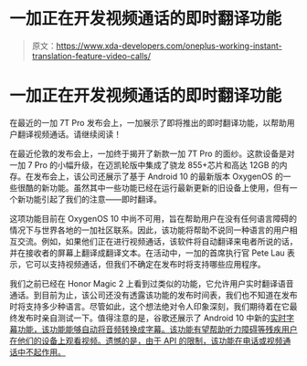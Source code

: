 # 一加正在开发视频通话的即时翻译功能

> 原文：<https://www.xda-developers.com/oneplus-working-instant-translation-feature-video-calls/>

# 一加正在开发视频通话的即时翻译功能

在最近的一加 7T Pro 发布会上，一加展示了即将推出的即时翻译功能，以帮助用户翻译视频通话。请继续阅读！

在最近伦敦的发布会上，一加终于揭开了新款一加 7T Pro 的面纱。这款设备是对一加 7 Pro 的小幅升级，在迈凯轮版中集成了骁龙 855+芯片和高达 12GB 的内存。在发布会上，该公司还展示了基于 Android 10 的最新版本 OxygenOS 的一些很酷的新功能。虽然其中一些功能已经在运行最新更新的旧设备上使用，但有一个新功能引起了我们的注意——即时翻译。

这项功能目前在 OxygenOS 10 中尚不可用，旨在帮助用户在没有任何语言障碍的情况下与世界各地的一加社区联系。因此，该功能将帮助不说同一种语言的用户相互交流。例如，如果他们正在进行视频通话，该软件将自动翻译来电者所说的话，并在接收者的屏幕上翻译成翻译文本。在活动中，一加的首席执行官 Pete Lau 表示，它可以支持视频通话，但我们不确定在发布时将支持哪些应用程序。

我们之前已经在 Honor Magic 2 上看到过类似的功能，它允许用户实时翻译语音通话。到目前为止，该公司还没有透露该功能的发布时间表，我们也不知道在发布时将支持多少种语言。尽管如此，这个想法绝对令人印象深刻，我们期待着在它最终发布时亲自测试一下。值得注意的是，谷歌还展示了 Android 10 中新的[实时字幕功能，该功能能够自动将音频转换成字幕。该功能有望帮助听力障碍等残疾用户在他们的设备上观看视频。遗憾的是，由于 API 的限制，该功能在电话或视频通话中不起作用。](https://www.xda-developers.com/android-10-live-caption-google-pixel-4/)